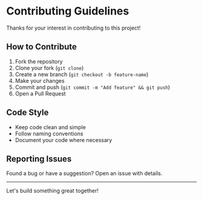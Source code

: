 # Contributing Guidelines

Thanks for your interest in contributing to this project!

## How to Contribute

1. Fork the repository
2. Clone your fork (`git clone`)
3. Create a new branch (`git checkout -b feature-name`)
4. Make your changes
5. Commit and push (`git commit -m "Add feature" && git push`)
6. Open a Pull Request

## Code Style

- Keep code clean and simple
- Follow naming conventions
- Document your code where necessary

## Reporting Issues

Found a bug or have a suggestion? Open an issue with details.

---

Let's build something great together!
